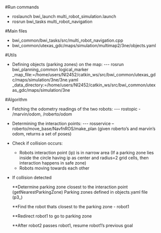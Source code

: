 #Run commands
- roslaunch bwi_launch multi_robot_simulation.launch
- rosrun bwi_tasks multi_robot_navigation 

#Main files
- bwi_common/bwi_tasks/src/multi_robot_navigation.cpp
- bwi_common/utexas_gdc/maps/simulation/multimap2/3ne/objects.yaml

#Utils
- Defining objects (parking zones) on the map:
--- rosrun bwi_planning_common logical_marker _map_file:=/home/users/NI2452/catkin_ws/src/bwi_common/utexas_gdc/maps/simulation/3ne/3ne.yaml _data_directory:=/home/users/NI2452/catkin_ws/src/bwi_common/utexas_gdc/maps/simulation/3ne

#Algorithm
- Fetching the odometry readings of the two robots:
--- rostopic - /marvin/odom, /roberto/odom

- Determining the interaction points:
--- rosservice – roberto/move_base/NavfnROS/make_plan (given roberto’s and marvin’s odom, returns a set of poses)

- Check if collision occurs:
	* Robots interaction point (ip) is in narrow area
	(If a parking zone lies inside the circle having ip as center and radius=2 grid cells, then interaction happens in safe zone)
	* Robots moving towards each other
- If collision detected

	**Determine parking zone closest to the interaction point (getNearestParkingZone)
		Parking zones defined in objects.yaml file (p3_)
		
	**Find the robot thats closest to the parking zone - robot1
	
	**Redirect robot1 to go to parking zone
	
	**After robot2 passes robot1, resume robot1’s previous goal
